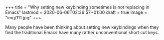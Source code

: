 +++
title = "Why setting new keybinding sometimes is not replacing in Emacs"
lastmod = 2020-06-06T02:36:57+01:00
draft = true
image = "img/111.jpg"
+++

Many people have been thinking about setting new keybindings when they find the traditional Emacs have many rather unconventional short cut keys.
